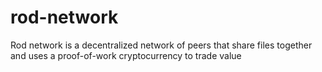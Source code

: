 # rod-network
Rod network is a decentralized network of peers that share files together and uses a proof-of-work cryptocurrency to trade value
